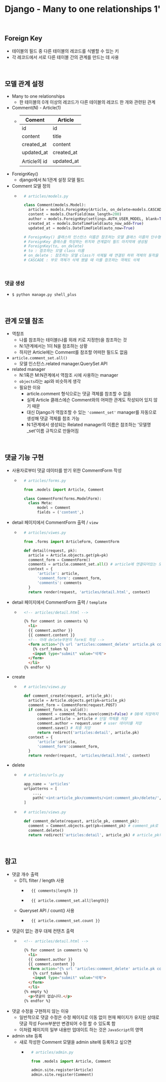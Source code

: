 # Django - Many to one relationships 1'

<br/>

## Foreign Key
- 테이블의 필드 중 다른 테이블의 레코드를 식별할 수 있는 키
- 각 레코드에서 서로 다른 테이블 간의 관계를 만드는 데 사용

<br/>

## 모델 관계 설정
- Many to one relationships
  - 한 테이블의 0개 이상의 레코드가 다른 테이블의 레코드 한 개와 관련된 관계
- Comment(N) - Article(1)
  - |Coment|Article|
    |--|--|
    |id|id|
    |content|title|
    |created_at|content|
    |updated_at|created_at|
    |Article의 id|updated_at|
- ForeignKey()
  - django에서 N:1관계 설정 모델 필드
- Comment 모델 정의
  - ```python
      # articles/models.py

      class Comment(models.Model):
        article = models.ForeignKey(Article, on_delete=models.CASCADE)
        content = models.CharField(max_length=200)
        author = models.ForeignKey(settings.AUTH_USER_MODEL, blank=True, null=True, on_delete=models.CASCADE)
        created_at = models.DateTimeField(auto_now_add=True)
        updated_at = models.DateTimeField(auto_now=True)

      # ForeignKey() 클래스의 인스턴스 이름은 참조하는 모델 클래스 이름의 단수형(소문자)으로 작성하는 것을 권장
      # ForeignKey 클래스를 작성하는 위치와 관계없이 필드 마지막에 생성됨
      # ForeignKey(to, on_delete)
      # to : 참조하는 모델 class 이름
      # on_delete : 참조하는 모델 class가 삭제될 때 연결된 하위 객체의 동작을 결정
      # CASCADE : 부모 객체가 삭제 됐을 때 이를 참조하는 객체도 삭제
    ```

<br/>

### 댓글 생성
- `$ python manage.py shell_plus`

<br/>

## 관계 모델 참조
- 역참조
  - 나를 참조하는 테이블(나를 외래 키로 지정한)을 참조하는 것
  - N:1관계에서는 1이 N을 참조하는 상황
  - 하지만 Article에는 Comment를 참조할 어떠한 필드도 없음
- `article.comment_set.all()`
  - 모델 인스턴스.related manager.QuerySet API
- related manager
  - N:1혹은 M:N관계에서 역참조 시에 사용하는 manager
  - `objects`라는 api와 비슷하게 생각
  - 필요한 이유
    - article.comment 형식으로는 댓글 객체를 참조할 수 없음
    - 실제 Article 클래스에슨 Comment와의 어떠한 관계도 작성되어 있지 않기 때문
    - 대신 Django가 역참조할 수 있는 `'comment_set'` manager를 자동으로 생성해 댓글 객체를 참조 가능
    - N:1관계에서 생성되는 Related manager의 이름은 참조하는 '모델명_set'이름 규칙으로 만들어짐

<br/>

## 댓글 기능 구현
- 사용자로부터 댓글 데이터를 받기 위한 CommentForm 작성
  - ```python
      # articles/forms.py

      from .models import Article, Comment

      class CommentForm(forms.ModelForm):
        class Meta:
            model = Comment
            fields = ('content',)
    ```
- detail 페이지에서 CommentForm 출력 / `view`
  - ```python
      # articles/viwes.py

      from .forms import ArticleForm, CommentForm

      def detail(request, pk):
        article = Article.objects.get(pk=pk)
        comment_form = CommentForm()
        comments = article.comment_set.all() # article에 연결되어있는 모든 댓글을 가져옴
        context = {
            'article': article,
            'comment_form': comment_form,
            'comments': comments
        }
        return render(request, 'articles/detail.html', context)
    ```
- detail 페이지에서 CommentForm 출력 / `template`
  - ```html
      <!-- articles/detail.html -->

      {% for comment in comments %}
        <li>
        {{ comment.author }}
        {{ comment.content }}
        <!-- 아래 delete부분의 form도 작성 -->
        <form action="{% url 'articles:comment_delete' article.pk comment.pk %}" method="POST">
          {% csrf_token %}
          <input type="submit" value="삭제">
        </form>
        </li>
      {% endfor %}
    ```
- create
  - ```python
      # articles/views.py

      def comment_create(request, article_pk):
        article = Article.objects.get(pk=article_pk)
        comment_form = CommentForm(request.POST)
        if comment_form.is_valid():
            comment = comment_form.save(commit=False) # DB에 저장하지 않고 인스턴스만 반환
            comment.article = article # 단일 객체를 저장
            comment.author = request.user # user 데이터를 저장
            comment.save() # 최종 저장
            return redirect('articles:detail', article.pk)
        context = {
            'article':article,
            'comment_form':comment_form,
        }
        return render(request, 'articles/detail.html', context)
    ```
- delete
    - ```python
        # articles/urls.py

        app_name = 'articles'
        urlpatterns = [
            ...,
            path('<int:article_pk>/comments/<int:comment_pk>/delete/', views.comment_delete, name='comment_delete'),
        ]
      ```
    - ```python
        # articles/views.py

        def comment_delete(request, article_pk, comment_pk):
          comment = Comment.objects.get(pk=comment_pk) # comment_pk로 댓글의 pk 연결
          comment.delete()
          return redirect('articles:detail', article_pk) # article_pk의 detail로 이동
      ```

<br/>

## 참고
- 댓글 개수 출력
  - DTL filter / length 사용
    - ```html
        {{ comments|length }}
      ```
    - ```html
        {{ article.comment_set.all|length}}
      ```
  - Queryset API / count() 사용
    - ```html
        {{ article.comment_set.count }}
      ```
- 댓글이 없는 경우 대체 컨텐츠 출력
  - ```html
      <!-- articles/detail.html -->

      {% for comment in comments %}
        <li>
        {{ comment.author }}
        {{ comment.content }}
        <form action="{% url 'articles:comment_delete' article.pk comment.pk %}" method="POST">
          {% csrf_token %}
          <input type="submit" value="삭제">
        </form>
        </li>
      {% empty %}
        <p>댓글이 없습니다.</p>
      {% endfor %}
    ```
- 댓글 수정을 구현하지 않는 이유
  - 일반적으로 댓글 수정은 수정 페이지로 이동 없이 현재 페이지가 유지된 상태로 댓글 작성 Form부분만 변경되어 수정 할 수 있도록 함
  - 이처럼 페이지의 일부 내용만 업데이트 하는 것은 `JavaScript`의 영역
- admin site 등록
  - 새로 작성한 Comment 모델을 admin site에 등록하고 싶으면
    - ```python
        # articles/admin.py

        from .models import Article, Comment

        admin.site.register(Article)
        admin.site.register(Comment)
      ```
